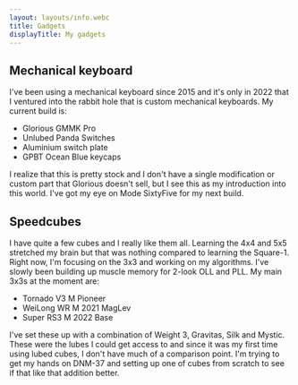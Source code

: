 ```yaml
---
layout: layouts/info.webc
title: Gadgets
displayTitle: My gadgets
---
```


## Mechanical keyboard

I've been using a mechanical keyboard since 2015 and it's only in 2022 that I ventured into the rabbit hole that is custom mechanical keyboards. My current build is:

- Glorious GMMK Pro
- Unlubed Panda Switches
- Aluminium switch plate
- GPBT Ocean Blue keycaps

I realize that this is pretty stock and I don't have a single modification or custom part that Glorious doesn't sell, but I see this as my introduction into this world. I've got my eye on Mode SixtyFive for my next build.

## Speedcubes

I have quite a few cubes and I really like them all. Learning the 4x4 and 5x5 stretched my brain but that was nothing compared to learning the Square-1. Right now, I'm focusing on the 3x3 and working on my algorithms. I've slowly been building up muscle memory for 2-look OLL and PLL. My main 3x3s at the moment are:

- Tornado V3 M Pioneer
- WeiLong WR M 2021 MagLev
- Super RS3 M 2022 Base

I've set these up with a combination of Weight 3, Gravitas, Silk and Mystic. These were the lubes I could get access to and since it was my first time using lubed cubes, I don't have much of a comparison point. I'm trying to get my hands on DNM-37 and setting up one of cubes from scratch to see if that like that addition better.

